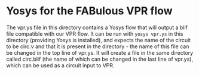 # Yosys for the FABulous VPR flow

The vpr.ys file in this directory contains a Yosys flow that will output a blif file compatible with our VPR flow. It can be run with `yosys vpr.ys` in this directory (providing Yosys is installed), and expects the name of the circuit to be circ.v and that it is  present in the directory - the name of this file can be changed in the top line of vpr.ys. It will create a file in the same directory called circ.blif (the name of which can be changed in the last line of vpr.ys), which can be used as a circuit input to VPR.
